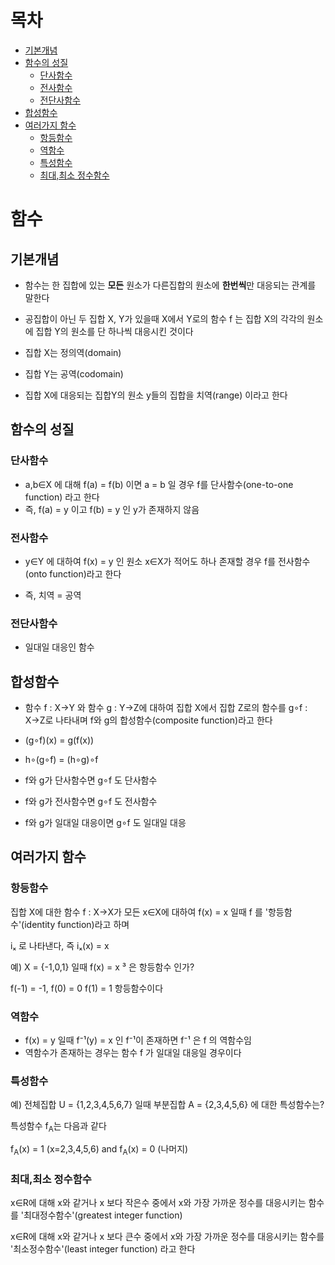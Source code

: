 # 목차

- [기본개념](#기본개념)
- [함수의 성질](#함수의-성질)
  - [단사함수](#단사함수)
  - [전사함수](#전사함수)
  - [전단사함수](#전단사함수)
- [합성함수](#합성함수)
- [여러가지 함수](#여러가지-함수)
  - [항등함수](#항등함수)
  - [역함수](#역함수)
  - [특성함수](#특성함수)
  - [최대,최소 정수함수](#최대최소-정수함수)

#  함수



## 기본개념

- 함수는 한 집합에 있는 <strong>모든</strong> 원소가 다른집합의 원소에 <strong>한번씩</strong>만 대응되는 관계를 말한다
- 공집합이 아닌 두 집합 X, Y가 있을때 X에서 Y로의 함수 f 는 집합 X의 각각의 원소 에 집합 Y의 원소를 단 하나씩 대응시킨 것이다
- 집합 X는 정의역(domain)
- 집합 Y는 공역(codomain) 

- 집합 X에 대응되는 집합Y의 원소 y들의 집합을 치역(range) 이라고 한다



## 함수의 성질



### 단사함수

- a,b∈X 에 대해 f(a) = f(b) 이면  a = b 일 경우 f를 단사함수(one-to-one function) 라고 한다
- 즉, f(a) = y 이고 f(b) = y  인 y가 존재하지 않음

### 전사함수

- y∈Y 에 대하여 f(x) = y 인 원소 x∈X가 적어도 하나 존재할 경우 f를 전사함수(onto function)라고 한다

- 즉, 치역 = 공역

### 전단사함수

- 일대일 대응인 함수



## 합성함수



- 함수 f : X→Y 와  함수 g : Y→Z에 대하여 집합 X에서 집합 Z로의 함수를 g∘f : X→Z로 나타내며 f와 g의 합성함수(composite function)라고 한다

- (g∘f)(x) = g(f(x))
- h∘(g∘f) = (h∘g)∘f
- f와 g가 단사함수면 g∘f 도 단사함수
- f와 g가 전사함수면 g∘f 도 전사함수
- f와 g가 일대일 대응이면 g∘f 도 일대일 대응



## 여러가지 함수



### 항등함수

집합 X에 대한 함수 f :  X→X가 모든 x∈X에 대하여 f(x) = x  일때 f 를 '항등함수'(identity function)라고 하며 

iₓ 로 나타낸다, 즉 iₓ(x) = x

예) X = {-1,0,1} 일때 f(x) = x ³ 은 항등함수 인가?

f(-1) = -1, f(0) = 0 f(1) = 1 항등함수이다



### 역함수

- f(x) = y 일때 f⁻¹(y) = x 인 f⁻¹이 존재하면 f⁻¹ 은 f 의 역함수임
- 역함수가 존재하는 경우는 함수 f 가 일대일 대응일 경우이다



### 특성함수

예) 전체집합 U = {1,2,3,4,5,6,7} 일때 부분집합 A = {2,3,4,5,6} 에 대한 특성함수는?

특성함수  f<sub>A</sub>는 다음과 같다

f<sub>A</sub>(x) = 1 (x=2,3,4,5,6) and f<sub>A</sub>(x) = 0 (나머지)



### 최대,최소 정수함수

x∈R에 대해 x와 같거나 x 보다 작은수 중에서 x와 가장 가까운 정수를 대응시키는 함수를 '최대정수함수'(greatest integer function)

x∈R에 대해 x와 같거나 x 보다 큰수 중에서 x와 가장 가까운 정수를 대응시키는 함수를 '최소정수함수'(least integer function) 라고 한다

